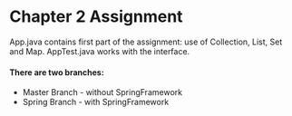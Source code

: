 # Chapter 2 Assignment

App.java contains first part of the assignment: use of Collection, List, Set and Map.
AppTest.java works with the interface. 

#### There are two branches:
* Master Branch - without SpringFramework
* Spring Branch - with SpringFramework

